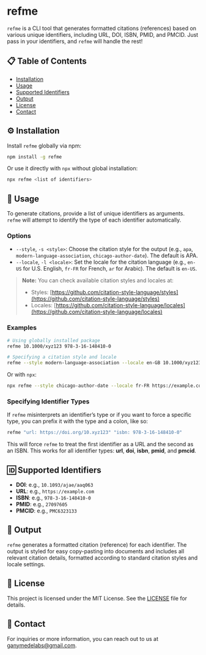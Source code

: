 # refme

`refme` is a CLI tool that generates formatted citations (references) based on various unique identifiers, including URL, DOI, ISBN, PMID, and PMCID. Just pass in your identifiers, and `refme` will handle the rest!

## 📋 Table of Contents

-   [Installation](#-installation)
-   [Usage](#-usage)
-   [Supported Identifiers](#-supported-identifiers)
-   [Output](#-output)
-   [License](#-license)
-   [Contact](#-contact)

## ⚙️ Installation

Install `refme` globally via npm:

```bash
npm install -g refme
```

Or use it directly with `npx` without global installation:

```bash
npx refme <list of identifiers>
```

## 🚀 Usage

To generate citations, provide a list of unique identifiers as arguments. `refme` will attempt to identify the type of each identifier automatically.

### Options

-   `--style`, `-s <style>`: Choose the citation style for the output (e.g., `apa`, `modern-language-association`, `chicago-author-date`). The default is APA.
-   `--locale`, `-l <locale>`: Set the locale for the citation language (e.g., `en-US` for U.S. English, `fr-FR` for French, `ar` for Arabic). The default is `en-US`.

> **Note:** You can check available citation styles and locales at:
>
> -   Styles: [https://github.com/citation-style-language/styles](https://github.com/citation-style-language/styles)
> -   Locales: [https://github.com/citation-style-language/locales](https://github.com/citation-style-language/locales)

### Examples

```bash
# Using globally installed package
refme 10.1000/xyz123 978-3-16-148410-0

# Specifying a citation style and locale
refme --style modern-language-association --locale en-GB 10.1000/xyz123
```

Or with `npx`:

```bash
npx refme --style chicago-author-date --locale fr-FR https://example.com/article
```

### Specifying Identifier Types

If `refme` misinterprets an identifier’s type or if you want to force a specific type, you can prefix it with the type and a colon, like so:

```bash
refme "url: https://doi.org/10.xyz123" "isbn: 978-3-16-148410-0"
```

This will force `refme` to treat the first identifier as a URL and the second as an ISBN. This works for all identifier types: **url**, **doi**, **isbn**, **pmid**, and **pmcid**.

## 🆔 Supported Identifiers

-   **DOI**: e.g., `10.1093/ajae/aaq063`
-   **URL**: e.g., `https://example.com`
-   **ISBN**: e.g., `978-3-16-148410-0`
-   **PMID**: e.g., `27097605`
-   **PMCID**: e.g., `PMC6323133`

## 📄 Output

`refme` generates a formatted citation (reference) for each identifier. The output is styled for easy copy-pasting into documents and includes all relevant citation details, formatted according to standard citation styles and locale settings.

## 📜 License

This project is licensed under the MIT License. See the [LICENSE](LICENSE) file for details.

## 📧 Contact

For inquiries or more information, you can reach out to us at [ganymedelabs@gmail.com](mailto:ganymedelabs@gmail.com).
